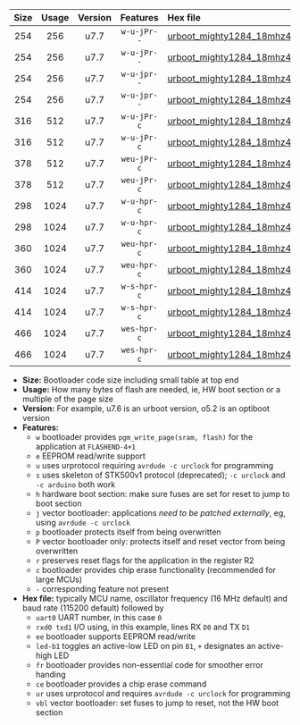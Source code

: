 |Size|Usage|Version|Features|Hex file|
|:-:|:-:|:-:|:-:|:--|
|254|256|u7.7|`w-u-jPr--`|[urboot_mighty1284_18mhz432_230400bps_uart0_rxd0_txd1_led+b7_ur_vbl.hex](https://raw.githubusercontent.com/stefanrueger/urboot.hex/main/boards/mighty1284/fcpu_18mhz432/230400_bps/urboot_mighty1284_18mhz432_230400bps_uart0_rxd0_txd1_led+b7_ur_vbl.hex)|
|254|256|u7.7|`w-u-jPr--`|[urboot_mighty1284_18mhz432_230400bps_uart1_rxd2_txd3_led+b7_ur_vbl.hex](https://raw.githubusercontent.com/stefanrueger/urboot.hex/main/boards/mighty1284/fcpu_18mhz432/230400_bps/urboot_mighty1284_18mhz432_230400bps_uart1_rxd2_txd3_led+b7_ur_vbl.hex)|
|254|256|u7.7|`w-u-jpr--`|[urboot_mighty1284_18mhz432_230400bps_uart0_rxd0_txd1_led+b7_fr_ur_vbl.hex](https://raw.githubusercontent.com/stefanrueger/urboot.hex/main/boards/mighty1284/fcpu_18mhz432/230400_bps/urboot_mighty1284_18mhz432_230400bps_uart0_rxd0_txd1_led+b7_fr_ur_vbl.hex)|
|254|256|u7.7|`w-u-jpr--`|[urboot_mighty1284_18mhz432_230400bps_uart1_rxd2_txd3_led+b7_fr_ur_vbl.hex](https://raw.githubusercontent.com/stefanrueger/urboot.hex/main/boards/mighty1284/fcpu_18mhz432/230400_bps/urboot_mighty1284_18mhz432_230400bps_uart1_rxd2_txd3_led+b7_fr_ur_vbl.hex)|
|316|512|u7.7|`w-u-jPr-c`|[urboot_mighty1284_18mhz432_230400bps_uart0_rxd0_txd1_led+b7_fr_ce_ur_vbl.hex](https://raw.githubusercontent.com/stefanrueger/urboot.hex/main/boards/mighty1284/fcpu_18mhz432/230400_bps/urboot_mighty1284_18mhz432_230400bps_uart0_rxd0_txd1_led+b7_fr_ce_ur_vbl.hex)|
|316|512|u7.7|`w-u-jPr-c`|[urboot_mighty1284_18mhz432_230400bps_uart1_rxd2_txd3_led+b7_fr_ce_ur_vbl.hex](https://raw.githubusercontent.com/stefanrueger/urboot.hex/main/boards/mighty1284/fcpu_18mhz432/230400_bps/urboot_mighty1284_18mhz432_230400bps_uart1_rxd2_txd3_led+b7_fr_ce_ur_vbl.hex)|
|378|512|u7.7|`weu-jPr-c`|[urboot_mighty1284_18mhz432_230400bps_uart0_rxd0_txd1_ee_led+b7_fr_ce_ur_vbl.hex](https://raw.githubusercontent.com/stefanrueger/urboot.hex/main/boards/mighty1284/fcpu_18mhz432/230400_bps/urboot_mighty1284_18mhz432_230400bps_uart0_rxd0_txd1_ee_led+b7_fr_ce_ur_vbl.hex)|
|378|512|u7.7|`weu-jPr-c`|[urboot_mighty1284_18mhz432_230400bps_uart1_rxd2_txd3_ee_led+b7_fr_ce_ur_vbl.hex](https://raw.githubusercontent.com/stefanrueger/urboot.hex/main/boards/mighty1284/fcpu_18mhz432/230400_bps/urboot_mighty1284_18mhz432_230400bps_uart1_rxd2_txd3_ee_led+b7_fr_ce_ur_vbl.hex)|
|298|1024|u7.7|`w-u-hpr-c`|[urboot_mighty1284_18mhz432_230400bps_uart0_rxd0_txd1_led+b7_fr_ce_ur.hex](https://raw.githubusercontent.com/stefanrueger/urboot.hex/main/boards/mighty1284/fcpu_18mhz432/230400_bps/urboot_mighty1284_18mhz432_230400bps_uart0_rxd0_txd1_led+b7_fr_ce_ur.hex)|
|298|1024|u7.7|`w-u-hpr-c`|[urboot_mighty1284_18mhz432_230400bps_uart1_rxd2_txd3_led+b7_fr_ce_ur.hex](https://raw.githubusercontent.com/stefanrueger/urboot.hex/main/boards/mighty1284/fcpu_18mhz432/230400_bps/urboot_mighty1284_18mhz432_230400bps_uart1_rxd2_txd3_led+b7_fr_ce_ur.hex)|
|360|1024|u7.7|`weu-hpr-c`|[urboot_mighty1284_18mhz432_230400bps_uart0_rxd0_txd1_ee_led+b7_fr_ce_ur.hex](https://raw.githubusercontent.com/stefanrueger/urboot.hex/main/boards/mighty1284/fcpu_18mhz432/230400_bps/urboot_mighty1284_18mhz432_230400bps_uart0_rxd0_txd1_ee_led+b7_fr_ce_ur.hex)|
|360|1024|u7.7|`weu-hpr-c`|[urboot_mighty1284_18mhz432_230400bps_uart1_rxd2_txd3_ee_led+b7_fr_ce_ur.hex](https://raw.githubusercontent.com/stefanrueger/urboot.hex/main/boards/mighty1284/fcpu_18mhz432/230400_bps/urboot_mighty1284_18mhz432_230400bps_uart1_rxd2_txd3_ee_led+b7_fr_ce_ur.hex)|
|414|1024|u7.7|`w-s-hpr-c`|[urboot_mighty1284_18mhz432_230400bps_uart0_rxd0_txd1_led+b7_fr_ce.hex](https://raw.githubusercontent.com/stefanrueger/urboot.hex/main/boards/mighty1284/fcpu_18mhz432/230400_bps/urboot_mighty1284_18mhz432_230400bps_uart0_rxd0_txd1_led+b7_fr_ce.hex)|
|414|1024|u7.7|`w-s-hpr-c`|[urboot_mighty1284_18mhz432_230400bps_uart1_rxd2_txd3_led+b7_fr_ce.hex](https://raw.githubusercontent.com/stefanrueger/urboot.hex/main/boards/mighty1284/fcpu_18mhz432/230400_bps/urboot_mighty1284_18mhz432_230400bps_uart1_rxd2_txd3_led+b7_fr_ce.hex)|
|466|1024|u7.7|`wes-hpr-c`|[urboot_mighty1284_18mhz432_230400bps_uart0_rxd0_txd1_ee_led+b7_fr_ce.hex](https://raw.githubusercontent.com/stefanrueger/urboot.hex/main/boards/mighty1284/fcpu_18mhz432/230400_bps/urboot_mighty1284_18mhz432_230400bps_uart0_rxd0_txd1_ee_led+b7_fr_ce.hex)|
|466|1024|u7.7|`wes-hpr-c`|[urboot_mighty1284_18mhz432_230400bps_uart1_rxd2_txd3_ee_led+b7_fr_ce.hex](https://raw.githubusercontent.com/stefanrueger/urboot.hex/main/boards/mighty1284/fcpu_18mhz432/230400_bps/urboot_mighty1284_18mhz432_230400bps_uart1_rxd2_txd3_ee_led+b7_fr_ce.hex)|

- **Size:** Bootloader code size including small table at top end
- **Usage:** How many bytes of flash are needed, ie, HW boot section or a multiple of the page size
- **Version:** For example, u7.6 is an urboot version, o5.2 is an optiboot version
- **Features:**
  + `w` bootloader provides `pgm_write_page(sram, flash)` for the application at `FLASHEND-4+1`
  + `e` EEPROM read/write support
  + `u` uses urprotocol requiring `avrdude -c urclock` for programming
  + `s` uses skeleton of STK500v1 protocol (deprecated); `-c urclock` and `-c arduino` both work
  + `h` hardware boot section: make sure fuses are set for reset to jump to boot section
  + `j` vector bootloader: applications *need to be patched externally*, eg, using `avrdude -c urclock`
  + `p` bootloader protects itself from being overwritten
  + `P` vector bootloader only: protects itself and reset vector from being overwritten
  + `r` preserves reset flags for the application in the register R2
  + `c` bootloader provides chip erase functionality (recommended for large MCUs)
  + `-` corresponding feature not present
- **Hex file:** typically MCU name, oscillator frequency (16 MHz default) and baud rate (115200 default) followed by
  + `uart0` UART number, in this case `0`
  + `rxd0 txd1` I/O using, in this example, lines RX `D0` and TX `D1`
  + `ee` bootloader supports EEPROM read/write
  + `led-b1` toggles an active-low LED on pin `B1`, `+` designates an active-high LED
  + `fr` bootloader provides non-essential code for smoother error handing
  + `ce` bootloader provides a chip erase command
  + `ur` uses urprotocol and requires `avrdude -c urclock` for programming
  + `vbl` vector bootloader: set fuses to jump to reset, not the HW boot section
